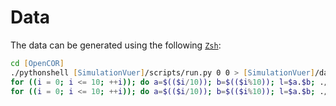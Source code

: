 # Data

The data can be generated using the following [`Zsh`](https://www.zsh.org/):

```zsh
cd [OpenCOR]
./pythonshell [SimulationVuer]/scripts/run.py 0 0 > [SimulationVuer]/data/sinus.json
for ((i = 0; i <= 10; ++i)); do a=$(($i/10)); b=$(($i%10)); l=$a.$b; ./pythonshell [SimulationVuer]/scripts/run.py 1 $l > [SimulationVuer]/data/stellate_$l.json; done
for ((i = 0; i <= 10; ++i)); do a=$(($i/10)); b=$(($i%10)); l=$a.$b; ./pythonshell [SimulationVuer]/scripts/run.py 2 $l > [SimulationVuer]/data/vagal_$l.json; done
```
